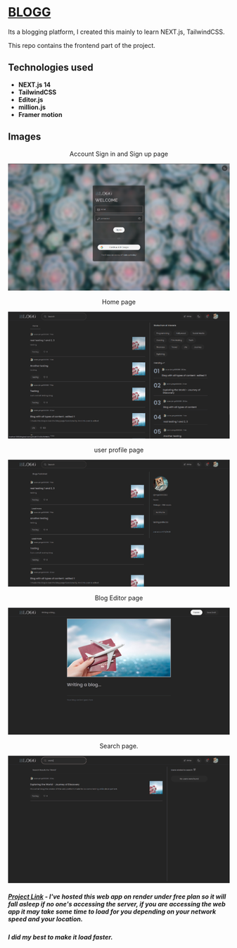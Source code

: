 # [BLOGG](https://bloom-blogging.onrender.com)

Its a blogging platform, I created this mainly to learn NEXT.js, TailwindCSS.

This repo contains the frontend part of the project.

## Technologies used

- **NEXT.js 14**
- **TailwindCSS**
- **Editor.js**
- **million.js**
- **Framer motion**

## Images

<center>Account Sign in and Sign up page</center>

![Image](./markdownImages/bb_acc.png)

<center>Home page</center>

![Image](./markdownImages/bb_home.png)

<center>user profile page</center>

![Image](./markdownImages/bb_up.png)

<center>Blog Editor page</center>

![Image](./markdownImages/bb_wri.png)

<center>Search page.</center>

![Image](./markdownImages/bb_s.png)

##### [Project Link](https://bloom-blogging.onrender.com) - I've hosted this web app on render under free plan so it will fall asleep if no one's accessing the server, if you are accessing the web app it may take some time to load for you depending on your network speed and your location.

##### I did my best to make it load faster.

